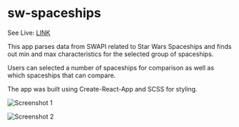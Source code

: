 # sw-spaceships

See Live: [LINK](https://konstantinkrumin.github.io/sw-spaceships/)

This app parses data from SWAPI related to Star Wars Spaceships and finds out min and max characteristics for the selected group of spaceships.

Users can selected a number of spaceships for comparison as well as which spaceships that can compare.

The app was built using Create-React-App and SCSS for styling.

![Screenshot 1](https://i.imgur.com/5h5aLLC.jpg)

![Screenshot 2](https://i.imgur.com/ohl1ce8.jpg)
